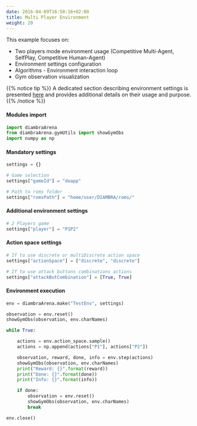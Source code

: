 ```yaml
---
date: 2016-04-09T16:50:16+02:00
title: Multi Player Environment
weight: 20
---
```


This example focuses on:
 - Two players mode environment usage (Competitive Multi-Agent, SelfPlay, Competitive Human-Agent)
 - Environment settings configuration
 - Algorithms - Environment interaction loop
 - Gym observation visualization

{{% notice tip %}}
A dedicated section describing environment settings is presented <a href="/envs/#settings">here</a> and provides additional details on their usage and purpose.
{{% /notice %}}

#### Modules import

```python
import diambraArena
from diambraArena.gymUtils import showGymObs
import numpy as np
```
#### Mandatory settings

```python
settings = {}

# Game selection
settings["gameId"] = "doapp"

# Path to roms folder
settings["romsPath"] = "home/user/DIAMBRA/roms/"
```

#### Additional environment settings

```python
# 2 Players game
settings["player"] = "P1P2"
```

#### Action space settings

```python
# If to use discrete or multiDiscrete action space
settings["actionSpace"] = ["discrete", "discrete"]

# If to use attack buttons combinations actions
settings["attackButCombination"] = [True, True]
```

#### Environment execution

```python
env = diambraArena.make("TestEnv", settings)

observation = env.reset()
showGymObs(observation, env.charNames)

while True:

    actions = env.action_space.sample()
    actions = np.append(actions["P1"], actions["P2"])

    observation, reward, done, info = env.step(actions)
    showGymObs(observation, env.charNames)
    print("Reward: {}".format(reward))
    print("Done: {}".format(done))
    print("Info: {}".format(info))

    if done:
        observation = env.reset()
        showGymObs(observation, env.charNames)
        break

env.close()
```
